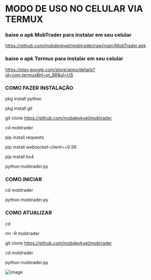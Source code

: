  # MODO DE USO NO CELULAR VIA TERMUX
### baixe o apk MobTrader para instalar em seu celular ###

https://github.com/mobdevkyel/mobtrader/raw/main/MobTrader.apk

### baixe o apk Termux para instalar em seu celular ###

https://play.google.com/store/apps/details?id=com.termux&hl=pt_BR&gl=US

### COMO FAZER INSTALAÇÃO ###

pkg install python

pkg install git

git clone https://github.com/mobdevkyel/mobtrader

cd mobtrader

pip install requests

pip install websocket-client==0.56

pip install bs4

python mobtrader.py

### COMO INICIAR ###

cd mobtrader

python mobtrader.py

### COMO ATUALIZAR ###
cd

rm -R mobtrader

git clone https://github.com/mobdevkyel/mobtrader

cd mobtrader

python mobtrader.py

![image](https://user-images.githubusercontent.com/79609322/113521180-271bb300-956e-11eb-9dc8-171970933fc0.png)
